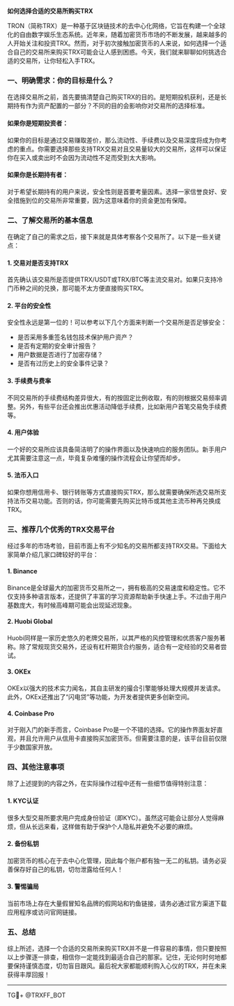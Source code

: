 **如何选择合适的交易所购买TRX**

TRON（简称TRX）是一种基于区块链技术的去中心化网络，它旨在构建一个全球化的自由数字娱乐生态系统。近年来，随着加密货币市场的不断发展，越来越多的人开始关注和投资TRX。然而，对于初次接触加密货币的人来说，如何选择一个适合自己的交易所来购买TRX可能会让人感到困惑。今天，我们就来聊聊如何挑选合适的交易所，让你轻松入手TRX。

### 一、明确需求：你的目标是什么？

在选择交易所之前，首先要搞清楚自己购买TRX的目的。是短期投机获利，还是长期持有作为资产配置的一部分？不同的目的会影响你对交易所的选择标准。

#### 如果你是短期投资者：
如果你的目标是通过交易赚取差价，那么流动性、手续费以及交易深度将成为你考虑的重点。你需要选择那些支持TRX交易对且交易量较大的交易所，这样可以保证你在买入或卖出时不会因为流动性不足而受到太大影响。

#### 如果你是长期持有者：
对于希望长期持有的用户来说，安全性则是首要考量因素。选择一家信誉良好、安全措施到位的交易所非常重要，因为这意味着你的资金更加有保障。

### 二、了解交易所的基本信息

在确定了自己的需求之后，接下来就是具体考察各个交易所了。以下是一些关键点：

#### 1. **交易对是否支持TRX**
   首先确认该交易所是否提供TRX/USDT或TRX/BTC等主流交易对。如果只支持冷门币种之间的兑换，那可能不太方便直接购买TRX。

#### 2. **平台的安全性**
   安全性永远是第一位的！可以参考以下几个方面来判断一个交易所是否足够安全：
   - 是否采用多重签名钱包技术保护用户资产？
   - 是否有定期的安全审计报告？
   - 用户数据是否进行了加密存储？
   - 是否有过历史上的安全事件记录？

#### 3. **手续费与费率**
   不同交易所的手续费结构差异很大，有的按固定比例收取，有的则根据交易频率调整。另外，有些平台还会推出优惠活动降低手续费，比如新用户首笔交易免手续费等。

#### 4. **用户体验**
   一个好的交易所应该具备简洁明了的操作界面以及快速响应的服务团队。新手用户尤其需要注意这一点，毕竟复杂难懂的操作流程会让你望而却步。

#### 5. **法币入口**
   如果你想用信用卡、银行转账等方式直接购买TRX，那么就需要确保所选交易所支持法币交易功能。否则的话，你可能需要先购买比特币或其他主流币种再兑换成TRX。

### 三、推荐几个优秀的TRX交易平台

经过多年的市场考验，目前市面上有不少知名的交易所都支持TRX交易。下面给大家简单介绍几家口碑较好的平台：

#### 1. **Binance**
   Binance是全球最大的加密货币交易所之一，拥有极高的交易速度和稳定性。它不仅支持多种语言版本，还提供了丰富的学习资源帮助新手快速上手。不过由于用户基数庞大，有时候高峰期可能会出现延迟现象。

#### 2. **Huobi Global**
   Huobi同样是一家历史悠久的老牌交易所，以其严格的风控管理和优质客户服务著称。除了常规现货交易外，还设有杠杆期货合约服务，适合有一定经验的交易者尝试。

#### 3. **OKEx**
   OKEx以强大的技术实力闻名，其自主研发的撮合引擎能够处理大规模并发请求。此外，OKEx还推出了“闪电贷”等功能，为开发者提供更多创新空间。

#### 4. **Coinbase Pro**
   对于刚入门的新手而言，Coinbase Pro是一个不错的选择。它的操作界面友好直观，并且允许用户从信用卡直接购买加密货币。但需要注意的是，该平台目前仅限于少数国家开放。

### 四、其他注意事项

除了上述提到的内容之外，在实际操作过程中还有一些细节值得特别注意：

#### 1. **KYC认证**
   很多大型交易所要求用户完成身份验证（即KYC）。虽然这可能会让部分人觉得麻烦，但从长远来看，这样做有助于保护个人隐私并避免不必要的麻烦。

#### 2. **备份私钥**
   加密货币的核心在于去中心化管理，因此每个账户都有独一无二的私钥。请务必妥善保存好自己的私钥，切勿泄露给任何人！

#### 3. **警惕骗局**
   当前市场上存在大量假冒知名品牌的假网站和钓鱼链接，请务必通过官方渠道下载应用程序或访问官网链接。

### 五、总结

综上所述，选择一个合适的交易所来购买TRX并不是一件容易的事情，但只要按照以上步骤逐一排查，相信你一定能找到最适合自己的那家。记住，无论何时何地都要保持谨慎态度，切勿盲目跟风。最后祝大家都能顺利购入心仪的TRX，并在未来获得丰厚回报！

---

TG💪+ @TRXFF_BOT